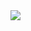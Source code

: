 <img src="https://github-readme-stats.vercel.app/api?username=zen-h01&theme=dracula&show_icons=true&count_private=true">

